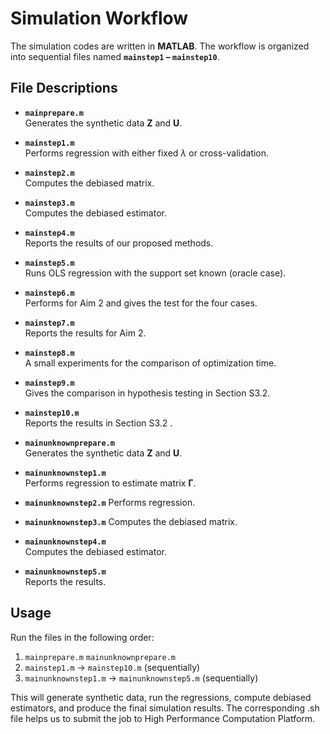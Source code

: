# Simulation Workflow

The simulation codes are written in **MATLAB**. The workflow is organized into sequential files named **`mainstep1` – `mainstep10`**.  

## File Descriptions

- **`mainprepare.m`**  
  Generates the synthetic data $\mathbf{Z}$ and $\mathbf{U}$.

- **`mainstep1.m`**  
  Performs regression with either fixed $\lambda$ or cross-validation.

- **`mainstep2.m`**  
  Computes the debiased matrix.

- **`mainstep3.m`**  
  Computes the debiased estimator.

- **`mainstep4.m`**  
  Reports the results of our proposed methods.

- **`mainstep5.m`**  
  Runs OLS regression with the support set known (oracle case).

- **`mainstep6.m`**  
  Performs for Aim 2 and gives the test for the four cases.

- **`mainstep7.m`**  
  Reports the results for Aim 2.

- **`mainstep8.m`**  
  A small experiments for the comparison of optimization time.

- **`mainstep9.m`**  
  Gives the comparison in hypothesis testing in Section S3.2.

- **`mainstep10.m`**  
  Reports the results in Section S3.2 .

- **`mainunknownprepare.m`**  
  Generates the synthetic data $\mathbf{Z}$ and $\mathbf{U}$.

- **`mainunknownstep1.m`**  
  Performs regression to estimate matrix $\boldsymbol{\Gamma}$.

- **`mainunknownstep2.m`**
  Performs regression.
 
- **`mainunknownstep3.m`**
  Computes the debiased matrix.

- **`mainunknownstep4.m`**  
  Computes the debiased estimator.

- **`mainunknownstep5.m`**  
  Reports the results.

## Usage

Run the files in the following order:

1. `mainprepare.m`  `mainunknownprepare.m` 
2. `mainstep1.m` → `mainstep10.m` (sequentially)
3. `mainunknownstep1.m` → `mainunknownstep5.m` (sequentially)

This will generate synthetic data, run the regressions, compute debiased estimators, and produce the final simulation results. The corresponding .sh file helps us to submit the job to High Performance Computation Platform.
